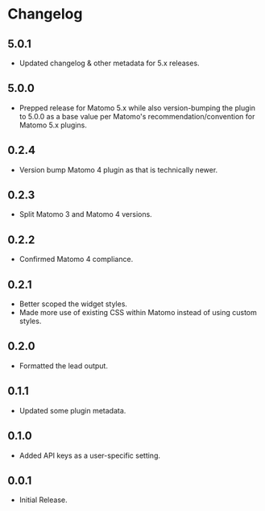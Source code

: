 # Changelog

## 5.0.1

- Updated changelog & other metadata for 5.x releases.

## 5.0.0

- Prepped release for Matomo 5.x while also version-bumping the plugin to 5.0.0 as a base value per Matomo's recommendation/convention for Matomo 5.x plugins.

## 0.2.4

- Version bump Matomo 4 plugin as that is technically newer.

## 0.2.3

- Split Matomo 3 and Matomo 4 versions.

## 0.2.2

- Confirmed Matomo 4 compliance.

## 0.2.1

- Better scoped the widget styles.
- Made more use of existing CSS within Matomo instead of using custom styles.

## 0.2.0

- Formatted the lead output.

## 0.1.1

- Updated some plugin metadata.

## 0.1.0

- Added API keys as a user-specific setting.

## 0.0.1

- Initial Release.
